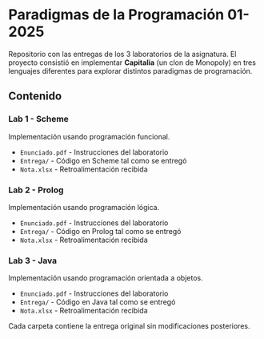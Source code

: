# Paradigmas de la Programación 01-2025

Repositorio con las entregas de los 3 laboratorios de la asignatura. El proyecto consistió en implementar **Capitalia** (un clon de Monopoly) en tres lenguajes diferentes para explorar distintos paradigmas de programación.

## Contenido

### Lab 1 - Scheme
Implementación usando programación funcional.
- `Enunciado.pdf` - Instrucciones del laboratorio
- `Entrega/` - Código en Scheme tal como se entregó
- `Nota.xlsx` - Retroalimentación recibida

### Lab 2 - Prolog  
Implementación usando programación lógica.
- `Enunciado.pdf` - Instrucciones del laboratorio
- `Entrega/` - Código en Prolog tal como se entregó
- `Nota.xlsx` - Retroalimentación recibida

### Lab 3 - Java
Implementación usando programación orientada a objetos.
- `Enunciado.pdf` - Instrucciones del laboratorio
- `Entrega/` - Código en Java tal como se entregó  
- `Nota.xlsx` - Retroalimentación recibida

Cada carpeta contiene la entrega original sin modificaciones posteriores.
